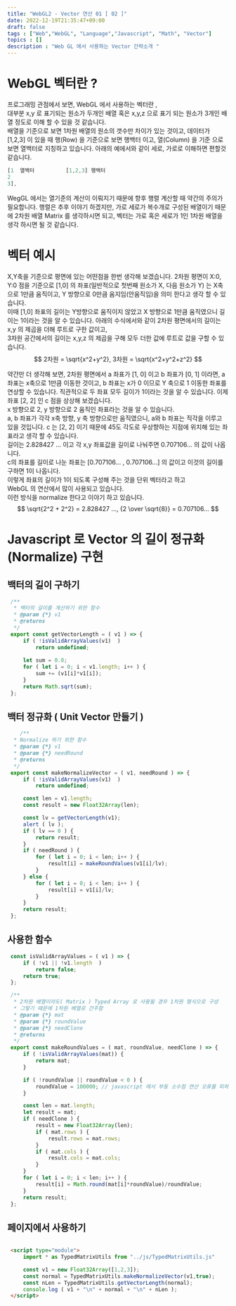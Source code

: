 ```yaml
---
title: "WebGL2 - Vector 연산 01 [ 02 ]"
date: 2022-12-19T21:35:47+09:00
draft: false
tags : ["Web","WebGL", "Language","Javascript", "Math", "Vector"]
topics : []
description : "Web GL 에서 사용하는 Vector 간략소개 "
---
```


# WebGL 벡터란 ?
   
   프로그래밍 관점에서 보면, WebGL 에서 사용하는 벡터란 ,    
   대부분 x,y 로 표기되는 원소가 두개인 배열 혹은 x,y,z 으로 표기 되는 원소가 3개인 배열 정도로 이해 할 수 있을 것 같습니다.    
   배열을 기준으로 보면 1차원 배열의 원소의 갯수만 차이가 있는 것이고, 데이터가 [1,2,3] 이 있을 때 행(Row) 을 기준으로 보면 행백터 이고, 
   열(Column) 을 기준 으로 보면 열백터로 지칭하고 있습니다. 아래의 예에서와 같이 세로, 가로로 이해하면 편할것 같습니다. 
   
   ``` javascript
   [1  열백터          [1,2,3] 행백터
   2
   3], 
   ```
   WegGL 에서는 열기준의 계산이 이뤄지기 때문에 향후 행렬 계산할 때 약간의 주의가 필요합니다. 
   행렬은 추후 이야기 하겠지만, 가로 세로가 복수개로 구성된 배열이기 때문에 2차원 배열 Matrix 를 생각하시면 되고, 
   벡터는 가로 혹은 세로가 1인 1차원 배열을 생각 하시면 될 것 같습니다. 
   
# 벡터 예시
   
   X,Y축을 기준으로 평면에 있는 어떤점을 한번 생각해 보겠습니다. 
   2차원 평면이 X:0, Y:0 점을 기준으로 [1,0] 의 좌표(일반적으로 첫번째 원소가 X, 다음 원소가 Y) 는 X축으로 1만큼 
   움직이고, Y 방향으로 0만큼 움지임(안움직임)을 의미 한다고 생각 할 수 있습니다.    
   이때 [1,0] 좌표의 길이는 Y방향으로 움직이지 않았고 X 방향으로 1만큼 움직였으니 길이는 1이라는 것을 알 수 있습니다. 
   아래의 수식에서와 같이 2차원 평면에서의 길이는 x,y 의 제곱을 더해 루트로 구한 값이고,   
   3차원 공간에서의 길이는 x,y,z 의 제곱을 구해 모두 더한 값에 루트로 값을 구할 수 있습니다.     
   $$
     2차원 = \sqrt{x^2+y^2},  3차원 = \sqrt{x^2+y^2+z^2}
   $$

   약간만 더 생각해 보면, 2차원 평면에서 a 좌표가 [1, 0] 이고 b 좌표가 [0, 1] 이라면, a 좌표는 x축으로 1만큼 이동한 것이고, 
   b 좌표는 x가 0 이므로 Y 축으로 1 이동한 좌표를 연상할 수 있습니다. 
   직관적으로 두 좌표 모두 길이가 1이라는 것을 알 수 있습니다.  이제 좌표 [2, 2] 인 c 점을 상상해 보겠습니다.   
   x 방향으로 2, y 방향으로 2 움직인 좌표라는 것을 알 수 있습니다.    
   a, b 좌표가 각각 x축 방향, y 축 방향으로만 움직였으니, a와 b 좌표는 직각을 이루고 있을 것입니다. c 는 [2, 2] 이기 때문에 
   45도 각도로 우상향하는 지점에 위치해 있는 좌표라고 생각 할 수 있습니다.    
   길이는 2.828427 ... 이고 각 x,y 좌표값을 길이로 나눠주면 0.707106... 의 값이 나옵니다.    
   c의 좌표를 길이로 나눈 좌표는 [0.707106... , 0.707106...] 의 값이고 이것의 길이를 구하면 1이 나옵니다.    
   이렇게 좌표의 길이가 1이 되도록 구성해 주는 것을 단위 벡터라고 하고    
   WebGL 의 연산에서 많이 사용되고 있습니다.   
   이런 방식을 normalize 한다고 이야기 하고 있습니다.   
   $$ \sqrt{2^2 + 2^2} = 2.828427 ..., {2 \over \sqrt{8}} = 0.707106...  $$ 
   

# Javascript 로 Vector 의 길이 정규화(Normalize) 구현
   
   ## 백터의 길이 구하기

   ``` javascript
    /**
     * 백터의 길이를 계산하기 위한 함수
     * @param {*} v1 
     * @returns 
     */
    export const getVectorLength = ( v1 ) => {
        if ( !isValidArrayValues(v1)  )
            return undefined;
        
        let sum = 0.0;
        for ( let i = 0; i < v1.length; i++ ) {
            sum += (v1[i]*v1[i]);
        }
        return Math.sqrt(sum);
    };
   ```

   ## 백터 정규화 ( Unit Vector 만들기 )

   ``` javascript 
       /**
     * Normalize 하기 위한 함수
     * @param {*} v1 
     * @param {*} needRound 
     * @returns 
     */
    export const makeNormalizeVector = ( v1, needRound ) => {
        if ( !isValidArrayValues(v1)  )
            return undefined;

        const len = v1.length;
        const result = new Float32Array(len);

        const lv = getVectorLength(v1);
        alert ( lv );
        if ( lv == 0 ) {
            return result;
        }
        if ( needRound ) {
            for ( let i = 0; i < len; i++ ) {
                result[i] = makeRoundValues(v1[i]/lv);
            }
        } else {
            for ( let i = 0; i < len; i++ ) {
                result[i] = v1[i]/lv;
            }
        }
        return result;       
    };
   ```

   ## 사용한 함수
   
   ``` javascript
    const isValidArrayValues = ( v1 ) => {
        if ( !v1 || !v1.length  )
            return false;
        return true;
    };

    /**
     * 2차원 배열이라도( Matrix ) Typed Array 로 사용될 경우 1차원 형식으로 구성
     * 그렇기 때문에 1차원 배열로 간주함
     * @param {*} mat 
     * @param {*} roundValue 
     * @param {*} needClone 
     * @returns 
     */
    export const makeRoundValues = ( mat, roundValue, needClone ) => {
        if ( !isValidArrayValues(mat)) {
            return mat;
        }

        if ( !roundValue || roundValue < 0 ) {
            roundValue = 100000; // javascript 에서 부동 소수점 연산 오류를 피하기 위한 값
        }

        const len = mat.length;
        let result = mat;
        if ( needClone ) {
            result = new Float32Array(len);
            if ( mat.rows ) {
                result.rows = mat.rows;
            }
            if ( mat.cols ) {
                result.cols = mat.cols;
            }
        }
        for ( let i = 0; i < len; i++ ) {
            result[i] = Math.round(mat[i]*roundValue)/roundValue;
        }
        return result;
    };
   ```

   ## 페이지에서 사용하기

   ``` html

    <script type="module">
        import * as TypedMatrixUtils from "../js/TypedMatrixUtils.js"

        const v1 = new Float32Array([1,2,3]);
        const normal = TypedMatrixUtils.makeNormalizeVector(v1,true);
        const nLen = TypedMatrixUtils.getVectorLength(normal);
        console.log ( v1 + "\n" + normal + "\n" + nLen );
    </script>

   ```


 


   

   


